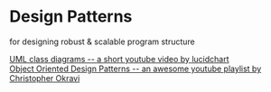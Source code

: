 # Design Patterns 
for designing robust & scalable program structure

[UML class diagrams -- a short youtube video by lucidchart](https://www.youtube.com/watch?v=UI6lqHOVHic)  
[Object Oriented Design Patterns -- an awesome youtube playlist by Christopher Okravi](https://www.youtube.com/playlist?list=PLrhzvIcii6GNjpARdnO4ueTUAVR9eMBpc)  
